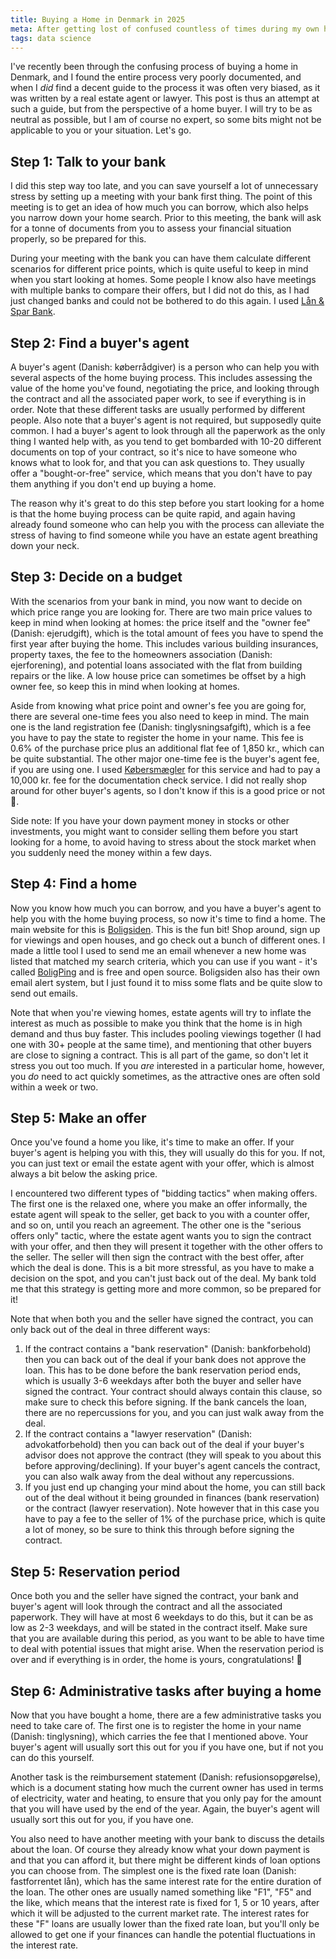 ```yaml
---
title: Buying a Home in Denmark in 2025
meta: After getting lost of confused countless of times during my own home buying process, I decided to write this blog post to help others navigate the process. What steps do you need to take, and in what order? What costs are normal, and what do they mean?
tags: data science
---
```


I've recently been through the confusing process of buying a home in Denmark, and I
found the entire process very poorly documented, and when I *did* find a decent guide to
the process it was often very biased, as it was written by a real estate agent or
lawyer. This post is thus an attempt at such a guide, but from the perspective of a
home buyer. I will try to be as neutral as possible, but I am of course no expert, so
some bits might not be applicable to you or your situation. Let's go.


## Step 1: Talk to your bank

I did this step way too late, and you can save yourself a lot of unnecessary stress by
setting up a meeting with your bank first thing. The point of this meeting is to get an
idea of how much you can borrow, which also helps you narrow down your home search.
Prior to this meeting, the bank will ask for a tonne of documents from you to assess
your financial situation properly, so be prepared for this.

During your meeting with the bank you can have them calculate different scenarios for
different price points, which is quite useful to keep in mind when you start looking at
homes. Some people I know also have meetings with multiple banks to compare their
offers, but I did not do this, as I had just changed banks and could not be bothered to
do this again. I used [Lån & Spar Bank](https://www.lsb.dk/).


## Step 2: Find a buyer's agent

A buyer's agent (Danish: køberrådgiver) is a person who can help you with several
aspects of the home buying process. This includes assessing the value of the home you've
found, negotiating the price, and looking through the contract and all the associated
paper work, to see if everything is in order. Note that these different tasks are
usually performed by different people. Also note that a buyer's agent is not required,
but supposedly quite common. I had a buyer's agent to look through all the paperwork as
the only thing I wanted help with, as you tend to get bombarded with 10-20 different
documents on top of your contract, so it's nice to have someone who knows what to look
for, and that you can ask questions to. They usually offer a "bought-or-free" service,
which means that you don't have to pay them anything if you don't end up buying a home.

The reason why it's great to do this step before you start looking for a home is that
the home buying process can be quite rapid, and again having already found someone who
can help you with the process can alleviate the stress of having to find someone while
you have an estate agent breathing down your neck.


## Step 3: Decide on a budget

With the scenarios from your bank in mind, you now want to decide on which price range
you are looking for. There are two main price values to keep in mind when looking at
homes: the price itself and the "owner fee" (Danish: ejerudgift), which is the total
amount of fees you have to spend the first year after buying the home. This includes
various building insurances, property taxes, the fee to the homeowners association
(Danish: ejerforening), and potential loans associated with the flat from building
repairs or the like. A low house price can sometimes be offset by a high owner fee, so
keep this in mind when looking at homes.

Aside from knowing what price point and owner's fee you are going for, there are several
one-time fees you also need to keep in mind. The main one is the land registration fee
(Danish: tinglysningsafgift), which is a fee you have to pay the state to register the
home in your name. This fee is 0.6% of the purchase price plus an additional flat fee of
1,850 kr., which can be quite substantial. The other major one-time fee is the buyer's
agent fee, if you are using one. I used [Købersmægler](https://koebersmaegler.dk/) for
this service and had to pay a 10,000 kr. fee for the documentation check service. I did
not really shop around for other buyer's agents, so I don't know if this is a good price
or not 🤷.

Side note: If you have your down payment money in stocks or other investments, you might
want to consider selling them before you start looking for a home, to avoid having to
stress about the stock market when you suddenly need the money within a few days.


## Step 4: Find a home

Now you know how much you can borrow, and you have a buyer's agent to help you with the
home buying process, so now it's time to find a home. The main website for this is
[Boligsiden](https://www.boligsiden.dk/). This is the fun bit! Shop around, sign up for
viewings and open houses, and go check out a bunch of different ones. I made a little
tool I used to send me an email whenever a new home was listed that matched my search
criteria, which you can use if you want - it's called
[BoligPing](https://github.com/saattrupdan/bolig-ping) and is free and open source.
Boligsiden also has their own email alert system, but I just found it to miss some flats
and be quite slow to send out emails.

Note that when you're viewing homes, estate agents will try to inflate the interest as
much as possible to make you think that the home is in high demand and thus buy faster.
This includes pooling viewings together (I had one with 30+ people at the same time),
and mentioning that other buyers are close to signing a contract. This is all part of
the game, so don't let it stress you out too much. If you *are* interested in a
particular home, however, you *do* need to act quickly sometimes, as the attractive ones
are often sold within a week or two.


## Step 5: Make an offer

Once you've found a home you like, it's time to make an offer. If your buyer's agent is
helping you with this, they will usually do this for you. If not, you can just text or
email the estate agent with your offer, which is almost always a bit below the asking
price.

I encountered two different types of "bidding tactics" when making offers. The first one
is the relaxed one, where you make an offer informally, the estate agent will speak to
the seller, get back to you with a counter offer, and so on, until you reach an
agreement. The other one is the "serious offers only" tactic, where the estate agent
wants you to sign the contract with your offer, and then they will present it together
with the other offers to the seller. The seller will then sign the contract with the
best offer, after which the deal is done. This is a bit more stressful, as you have to
make a decision on the spot, and you can't just back out of the deal. My bank told me
that this strategy is getting more and more common, so be prepared for it!

Note that when both you and the seller have signed the contract, you can only back out
of the deal in three different ways:

1. If the contract contains a "bank reservation" (Danish: bankforbehold) then you can
   back out of the deal if your bank does not approve the loan. This has to be done
   before the bank reservation period ends, which is usually 3-6 weekdays after both the
   buyer and seller have signed the contract. Your contract should always contain this
   clause, so make sure to check this before signing. If the bank cancels the loan,
   there are no repercussions for you, and you can just walk away from the deal.
2. If the contract contains a "lawyer reservation" (Danish: advokatforbehold) then you
   can back out of the deal if your buyer's advisor does not approve the contract (they
   will speak to you about this before approving/declining). If your buyer's agent
   cancels the contract, you can also walk away from the deal without any repercussions.
3. If you just end up changing your mind about the home, you can still back out of the
   deal without it being grounded in finances (bank reservation) or the contract (lawyer
   reservation). Note however that in this case you have to pay a fee to the seller of
   1% of the purchase price, which is quite a lot of money, so be sure to think this
   through before signing the contract.


## Step 5: Reservation period

Once both you and the seller have signed the contract, your bank and buyer's agent will
look through the contract and all the associated paperwork. They will have at most 6
weekdays to do this, but it can be as low as 2-3 weekdays, and will be stated in the
contract itself. Make sure that you are available during this period, as you want to be
able to have time to deal with potential issues that might arise. When the reservation
period is over and if everything is in order, the home is yours, congratulations! 🎉


## Step 6: Administrative tasks after buying a home

Now that you have bought a home, there are a few administrative tasks you need to take
care of. The first one is to register the home in your name (Danish: tinglysning), which
carries the fee that I mentioned above. Your buyer's agent will usually sort this out
for you if you have one, but if not you can do this yourself.

Another task is the reimbursement statement (Danish: refusionsopgørelse), which is a
document stating how much the current owner has used in terms of electricity, water and
heating, to ensure that you only pay for the amount that you will have used by the end
of the year. Again, the buyer's agent will usually sort this out for you, if you have
one.

You also need to have another meeting with your bank to discuss the details about the
loan. Of course they already know what your down payment is and that you can afford it,
but there might be different kinds of loan options you can choose from. The simplest one
is the fixed rate loan (Danish: fastforrentet lån), which has the same interest rate for
the entire duration of the loan. The other ones are usually named something like "F1",
"F5" and the like, which means that the interest rate is fixed for 1, 5 or 10 years,
after which it will be adjusted to the current market rate. The interest rates for these
"F" loans are usually lower than the fixed rate loan, but you'll only be allowed to get
one if your finances can handle the potential fluctuations in the interest rate.
